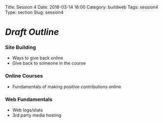 Title: Session 4
Date: 2016-03-14 16:00
Category: buildweb
Tags: session4
Type: section
Slug: session4

# *Draft Outline*

### Site Building

* Ways to give back online
* Give back to someone in the course

### Online Courses

* Fundamentals of making positive contributions online

### Web Fundamentals

* Web logs/stats
* 3rd party media hosting
